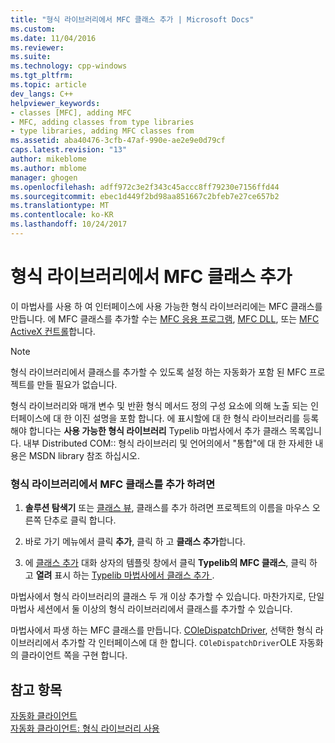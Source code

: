 ```yaml
---
title: "형식 라이브러리에서 MFC 클래스 추가 | Microsoft Docs"
ms.custom: 
ms.date: 11/04/2016
ms.reviewer: 
ms.suite: 
ms.technology: cpp-windows
ms.tgt_pltfrm: 
ms.topic: article
dev_langs: C++
helpviewer_keywords:
- classes [MFC], adding MFC
- MFC, adding classes from type libraries
- type libraries, adding MFC classes from
ms.assetid: aba40476-3cfb-47af-990e-ae2e9e0d79cf
caps.latest.revision: "13"
author: mikeblome
ms.author: mblome
manager: ghogen
ms.openlocfilehash: adff972c3e2f343c45accc8ff79230e7156ffd44
ms.sourcegitcommit: ebec1d449f2bd98aa851667c2bfeb7e27ce657b2
ms.translationtype: MT
ms.contentlocale: ko-KR
ms.lasthandoff: 10/24/2017
---
```

# <a name="adding-an-mfc-class-from-a-type-library"></a>형식 라이브러리에서 MFC 클래스 추가
이 마법사를 사용 하 여 인터페이스에 사용 가능한 형식 라이브러리에는 MFC 클래스를 만듭니다. 에 MFC 클래스를 추가할 수는 [MFC 응용 프로그램](../../mfc/reference/creating-an-mfc-application.md), [MFC DLL](../../mfc/reference/creating-an-mfc-dll-project.md), 또는 [MFC ActiveX 컨트롤](../../mfc/reference/creating-an-mfc-activex-control.md)합니다.  
  
> [!NOTE]
>  형식 라이브러리에서 클래스를 추가할 수 있도록 설정 하는 자동화가 포함 된 MFC 프로젝트를 만들 필요가 없습니다.  
  
 형식 라이브러리와 매개 변수 및 반환 형식 메서드 정의 구성 요소에 의해 노출 되는 인터페이스에 대 한 이진 설명을 포함 합니다. 에 표시할에 대 한 형식 라이브러리를 등록 해야 합니다는 **사용 가능한 형식 라이브러리** Typelib 마법사에서 추가 클래스 목록입니다. 내부 Distributed COM:: 형식 라이브러리 및 언어의에서 "통합"에 대 한 자세한 내용은 MSDN library 참조 하십시오.  
  
### <a name="to-add-an-mfc-class-from-a-type-library"></a>형식 라이브러리에서 MFC 클래스를 추가 하려면  
  
1.  **솔루션 탐색기** 또는 [클래스 뷰](http://msdn.microsoft.com/en-us/8d7430a9-3e33-454c-a9e1-a85e3d2db925), 클래스를 추가 하려면 프로젝트의 이름을 마우스 오른쪽 단추로 클릭 합니다.  
  
2.  바로 가기 메뉴에서 클릭 **추가**, 클릭 하 고 **클래스 추가**합니다.  
  
3.  에 [클래스 추가](../../ide/add-class-dialog-box.md) 대화 상자의 템플릿 창에서 클릭 **Typelib의 MFC 클래스**, 클릭 하 고 **열려** 표시 하는 [Typelib 마법사에서 클래스 추가 ](../../mfc/reference/add-class-from-typelib-wizard.md).  
  
 마법사에서 형식 라이브러리의 클래스 두 개 이상 추가할 수 있습니다. 마찬가지로, 단일 마법사 세션에서 둘 이상의 형식 라이브러리에서 클래스를 추가할 수 있습니다.  
  
 마법사에서 파생 하는 MFC 클래스를 만듭니다. [COleDispatchDriver](../../mfc/reference/coledispatchdriver-class.md), 선택한 형식 라이브러리에서 추가할 각 인터페이스에 대 한 합니다. `COleDispatchDriver`OLE 자동화의 클라이언트 쪽을 구현 합니다.  
  
## <a name="see-also"></a>참고 항목  
 [자동화 클라이언트](../../mfc/automation-clients.md)   
 [자동화 클라이언트: 형식 라이브러리 사용](../../mfc/automation-clients-using-type-libraries.md)

